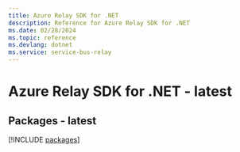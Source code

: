 ```yaml
---
title: Azure Relay SDK for .NET
description: Reference for Azure Relay SDK for .NET
ms.date: 02/28/2024
ms.topic: reference
ms.devlang: dotnet
ms.service: service-bus-relay
---
```

# Azure Relay SDK for .NET - latest
## Packages - latest
[!INCLUDE [packages](relay-index.md)]
